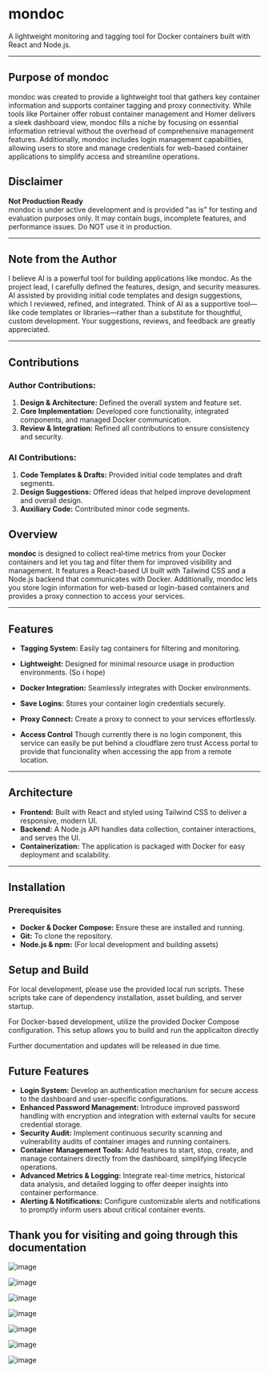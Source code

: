 # mondoc

A lightweight monitoring and tagging tool for Docker containers built with React and Node.js.

---
## Purpose of mondoc

mondoc was created to provide a lightweight tool that gathers key container information and supports container tagging and proxy connectivity. While tools like Portainer offer robust container management and Homer delivers a sleek dashboard view, mondoc fills a niche by focusing on essential information retrieval without the overhead of comprehensive management features. Additionally, mondoc includes login management capabilities, allowing users to store and manage credentials for web-based container applications to simplify access and streamline operations.

## Disclaimer

**Not Production Ready**  
mondoc is under active development and is provided "as is" for testing and evaluation purposes only. It may contain bugs, incomplete features, and performance issues. Do NOT use it in production.

---

## Note from the Author

I believe AI is a powerful tool for building applications like mondoc. As the project lead, I carefully defined the features, design, and security measures. AI assisted by providing initial code templates and design suggestions, which I reviewed, refined, and integrated. Think of AI as a supportive tool—like code templates or libraries—rather than a substitute for thoughtful, custom development. Your suggestions, reviews, and feedback are greatly appreciated.

---

## Contributions

### Author Contributions:
1. **Design & Architecture:** Defined the overall system and feature set.
2. **Core Implementation:** Developed core functionality, integrated components, and managed Docker communication.
3. **Review & Integration:** Refined all contributions to ensure consistency and security.

### AI Contributions:
1. **Code Templates & Drafts:** Provided initial code templates and draft segments.
2. **Design Suggestions:** Offered ideas that helped improve development and overall design.
3. **Auxiliary Code:** Contributed minor code segments.


## Overview

**mondoc** is designed to collect real‑time metrics from your Docker containers and let you tag and filter them for improved visibility and management. It features a React-based UI built with Tailwind CSS and a Node.js backend that communicates with Docker. Additionally, mondoc lets you store login information for web-based or login-based containers and provides a proxy connection to access your services.

---

## Features

- **Tagging System:** Easily tag containers for filtering and monitoring.
- **Lightweight:** Designed for minimal resource usage in production environments. (So i hope)
- **Docker Integration:** Seamlessly integrates with Docker environments.
- **Save Logins:** Stores your container login credentials securely.
- **Proxy Connect:** Create a proxy to connect to your services effortlessly.

- **Access Control** Though currently there is no login component, this service can easily be put behind a cloudflare zero trust Access portal to provide that funcionality when accessing the app from a remote location.

---

## Architecture

- **Frontend:** Built with React and styled using Tailwind CSS to deliver a responsive, modern UI.
- **Backend:** A Node.js API handles data collection, container interactions, and serves the UI.
- **Containerization:** The application is packaged with Docker for easy deployment and scalability.

---

## Installation

### Prerequisites

- **Docker & Docker Compose:** Ensure these are installed and running.
- **Git:** To clone the repository.
- **Node.js & npm:** (For local development and building assets)

## Setup and Build

For local development, please use the provided local run scripts. These scripts take care of dependency installation, asset building, and server startup.

For Docker-based development, utilize the provided Docker Compose configuration. This setup allows you to build and run the applicaiton directly

Further documentation and updates will be released in due time.


## Future Features

- **Login System:** Develop an authentication mechanism for secure access to the dashboard and user-specific configurations.
- **Enhanced Password Management:** Introduce improved password handling with encryption and integration with external vaults for secure credential storage.
- **Security Audit:** Implement continuous security scanning and vulnerability audits of container images and running containers.
- **Container Management Tools:** Add features to start, stop, create, and manage containers directly from the dashboard, simplifying lifecycle operations.
- **Advanced Metrics & Logging:** Integrate real-time metrics, historical data analysis, and detailed logging to offer deeper insights into container performance.
- **Alerting & Notifications:** Configure customizable alerts and notifications to promptly inform users about critical container events.


## Thank you for visiting and going through this documentation

![image](https://github.com/user-attachments/assets/8a77fc8f-880c-4b66-96b1-f8cba1f45db3)

![image](https://github.com/user-attachments/assets/cb78d4aa-df57-4876-bcde-6f17a5c763f7)

![image](https://github.com/user-attachments/assets/6359565c-4de6-4384-89ee-68588e099f47)

![image](https://github.com/user-attachments/assets/6f774408-0616-459f-a726-c575a97e009a)

![image](https://github.com/user-attachments/assets/a8c16c8e-fc98-4b08-bde8-5b746a03fdec)

![image](https://github.com/user-attachments/assets/b1b40637-f6fe-4617-8374-f09ba7115380)

![image](https://github.com/user-attachments/assets/bfe35177-b8b5-4cb8-9dfc-4abd5c7b8377)













